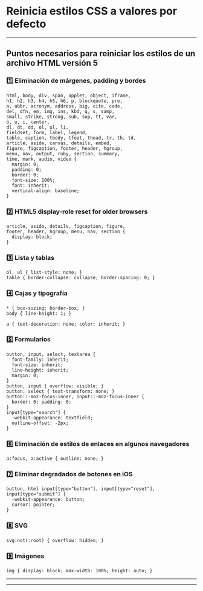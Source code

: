 # Reinicia estilos CSS a valores por defecto

---

## Puntos necesarios para reiniciar los estilos de un archivo HTML versión 5

### 1️⃣ Eliminación de márgenes, padding y bordes
~~~
html, body, div, span, applet, object, iframe,
h1, h2, h3, h4, h5, h6, p, blockquote, pre,
a, abbr, acronym, address, big, cite, code,
del, dfn, em, img, ins, kbd, q, s, samp,
small, strike, strong, sub, sup, tt, var,
b, u, i, center,
dl, dt, dd, ol, ul, li,
fieldset, form, label, legend,
table, caption, tbody, tfoot, thead, tr, th, td,
article, aside, canvas, details, embed,
figure, figcaption, footer, header, hgroup,
menu, nav, output, ruby, section, summary,
time, mark, audio, video {
  margin: 0;
  padding: 0;
  border: 0;
  font-size: 100%;
  font: inherit;
  vertical-align: baseline;
}
~~~

### 2️⃣ HTML5 display-role reset for older browsers
~~~
article, aside, details, figcaption, figure,
footer, header, hgroup, menu, nav, section {
  display: block;
}
~~~

### 3️⃣ Lista y tablas
~~~
ol, ul { list-style: none; }
table { border-collapse: collapse; border-spacing: 0; }
~~~

### 4️⃣ Cajas y tipografía 
~~~
* { box-sizing: border-box; }
body { line-height: 1; }

a { text-decoration: none; color: inherit; }
~~~

### 5️⃣ Formularios 
~~~
button, input, select, textarea {
  font-family: inherit;
  font-size: inherit;
  line-height: inherit;
  margin: 0;
}
button, input { overflow: visible; }
button, select { text-transform: none; }
button::-moz-focus-inner, input::-moz-focus-inner {
  border: 0; padding: 0;
}
input[type="search"] {
  -webkit-appearance: textfield;
  outline-offset: -2px;
}
~~~

### 6️⃣ Eliminación de estilos de enlaces en algunos navegadores 
~~~
a:focus, a:active { outline: none; }
~~~

### 7️⃣ Eliminar degradados de botones en iOS 
~~~
button, html input[type="button"], input[type="reset"], input[type="submit"] {
  -webkit-appearance: button;
  cursor: pointer;
}
~~~

### 8️⃣ SVG 
~~~
svg:not(:root) { overflow: hidden; }
~~~

### 9️⃣ Imágenes 
~~~
img { display: block; max-width: 100%; height: auto; }
~~~
---
---
